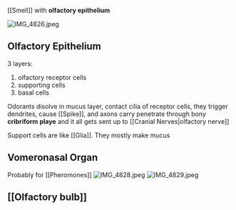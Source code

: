 \[\[Smell]] with **olfactory epithelium**

![IMG\_4826.jpeg](img_4826.jpeg)

## Olfactory Epithelium

3 layers:

1. olfactory receptor cells
2. supporting cells
3. basal cells

Odorants disolve in mucus layer, contact cilia of receptor cells, they trigger dendrites, cause \[\[Spike]], and axons carry penetrate through bony **cribriform playe** and it all gets sent up to \[\[Cranial Nerves|olfactory nerve]]

Support cells are like \[\[Glia]]. They mostly make mucus

## Vomeronasal Organ

Probably for \[\[Pheromones]]
![IMG\_4828.jpeg](img_4828.jpeg)
![IMG\_4829.jpeg](img_4829.jpeg)

## \[\[Olfactory bulb]]
